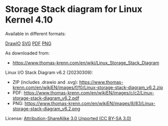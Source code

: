 # Storage Stack diagram for Linux Kernel 4.10

Available in different formats:

[DrawIO](Linux-storage-stack-diagram_v6.2.drawio)
[SVG](Linux-storage-stack-diagram_v6.2.svg)
[PDF](Linux-storage-stack-diagram_v6.2.pdf)
[PNG](Linux-storage-stack-diagram_v6.2.png)

As downloaded from:

- <https://www.thomas-krenn.com/en/wiki/Linux_Storage_Stack_Diagram>

Linux I/O Stack Diagram v6.2 (20230309):

- ZIP (includes .drawio and .svg): <https://www.thomas-krenn.com/en/wikiEN/images/f/f0/Linux-storage-stack-diagram_v6.2.zip>
- PDF: <https://www.thomas-krenn.com/en/wikiEN/images/c/c2/Linux-storage-stack-diagram_v6.2.pdf>
- PNG: <https://www.thomas-krenn.com/en/wikiEN/images/8/83/Linux-storage-stack-diagram_v6.2.png>

License: [Attribution-ShareAlike 3.0 Unported (CC BY-SA 3.0)](https://creativecommons.org/licenses/by-sa/3.0/)
